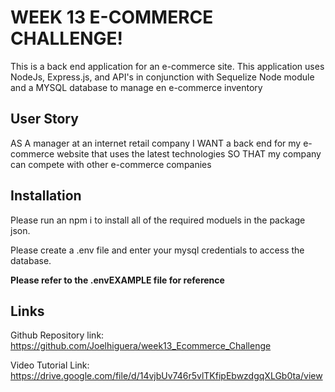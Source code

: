 # WEEK 13 E-COMMERCE CHALLENGE!
This is a back end application for an e-commerce site. This application uses NodeJs, Express.js, and API's in conjunction with Sequelize Node module and a MYSQL database to manage en e-commerce inventory

## User Story
AS A manager at an internet retail company
I WANT a back end for my e-commerce website that uses the latest technologies
SO THAT my company can compete with other e-commerce companies

## Installation
Please run an npm i to install all of the required moduels in the package json.

Please create a .env file and enter your mysql credentials to access the database. 

**Please refer to the .envEXAMPLE file for reference**

## Links

Github Repository link: https://github.com/Joelhiguera/week13_Ecommerce_Challenge

Video Tutorial Link: https://drive.google.com/file/d/14vjbUv746r5vlTKfipEbwzdgqXLGb0ta/view

